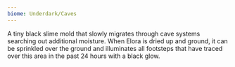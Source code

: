 ```yaml
---
biome: Underdark/Caves
---
```

A tiny black slime mold that slowly migrates through cave systems searching out additional moisture. When Elora is dried up and ground, it can be sprinkled over the ground and illuminates all footsteps that have traced over this area in the past 24 hours with a black glow. 

